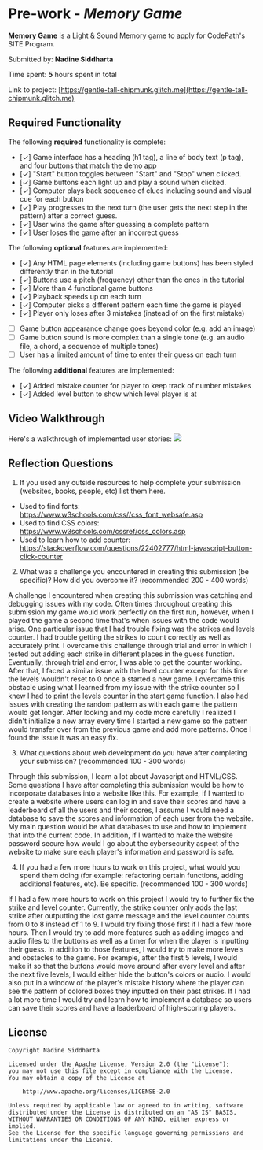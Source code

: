 # Pre-work - *Memory Game*

**Memory Game** is a Light & Sound Memory game to apply for CodePath's SITE Program. 

Submitted by: **Nadine Siddharta**

Time spent: **5** hours spent in total

Link to project: [https://gentle-tall-chipmunk.glitch.me](https://gentle-tall-chipmunk.glitch.me)
## Required Functionality

The following **required** functionality is complete:

* [✓] Game interface has a heading (h1 tag), a line of body text (p tag), and four buttons that match the demo app
* [✓] "Start" button toggles between "Start" and "Stop" when clicked. 
* [✓] Game buttons each light up and play a sound when clicked. 
* [✓] Computer plays back sequence of clues including sound and visual cue for each button
* [✓] Play progresses to the next turn (the user gets the next step in the pattern) after a correct guess. 
* [✓] User wins the game after guessing a complete pattern
* [✓] User loses the game after an incorrect guess

The following **optional** features are implemented:

* [✓] Any HTML page elements (including game buttons) has been styled differently than in the tutorial
* [✓] Buttons use a pitch (frequency) other than the ones in the tutorial
* [✓] More than 4 functional game buttons
* [✓] Playback speeds up on each turn
* [✓] Computer picks a different pattern each time the game is played
* [✓] Player only loses after 3 mistakes (instead of on the first mistake)
* [ ] Game button appearance change goes beyond color (e.g. add an image)
* [ ] Game button sound is more complex than a single tone (e.g. an audio file, a chord, a sequence of multiple tones)
* [ ] User has a limited amount of time to enter their guess on each turn

The following **additional** features are implemented:

- [✓] Added mistake counter for player to keep track of number mistakes 
- [✓] Added level button to show which level player is at

## Video Walkthrough

Here's a walkthrough of implemented user stories:
![](https://cdn.glitch.com/f25c148f-6bcf-4fa7-9033-312eff84a661%2Fezgif.com-gif-maker.gif?v=1616626817072)


## Reflection Questions
1. If you used any outside resources to help complete your submission (websites, books, people, etc) list them here. 
- Used to find fonts: https://www.w3schools.com/css//css_font_websafe.asp
- Used to find CSS colors: https://www.w3schools.com/cssref/css_colors.asp
- Used to learn how to add counter: https://stackoverflow.com/questions/22402777/html-javascript-button-click-counter

2. What was a challenge you encountered in creating this submission (be specific)? How did you overcome it? (recommended 200 - 400 words)   
  
A challenge I encountered when creating this submission was catching and debugging issues with my code. 
Often times throughout creating this submission my game would work perfectly on the first run, however, when I played the game a second 
time that's when issues with the code would arise. One particular issue that I had trouble fixing was the strikes and levels counter. I had trouble getting the 
strikes to count correctly as well as accurately print. I overcame this challenge through trial and error in which I tested out adding each strike in different places in the guess function. 
Eventually, through trial and error, I was able to get the counter working. After that, I faced a similar issue with the level counter except for this time the levels wouldn't reset to 0 once a started a new game. I overcame this obstacle using what I learned from my issue with the strike counter so I knew I had to print the levels counter in the start game function. I also had issues with creating the random pattern as with each game the pattern would get longer. After looking and my code more carefully I realized I didn't initialize a 
new array every time I started a new game so the pattern would transfer over from the previous game and add more patterns. Once I found the issue it was an easy fix.

3. What questions about web development do you have after completing your submission? (recommended 100 - 300 words)   
  
Through this submission, I learn a lot about Javascript and HTML/CSS. Some questions I have after completing this submission would be how to incorporate databases into a website like this. For example, 
if I wanted to create a website where users can log in and save their scores and have a leaderboard of all the users and their scores,  I assume I would need a database to save the scores and information of 
each user from the website. My main question would be what databases to use and how to implement that into the current code. In addition, if I wanted to make the website password secure how would I go about the 
cybersecurity aspect of the website to make sure each player's information and password is safe.

4. If you had a few more hours to work on this project, what would you spend them doing (for example: refactoring certain functions, adding additional features, etc). Be specific. (recommended 100 - 300 words)   

If I had a few more hours to work on this project I would try to further fix the strike and level counter. Currently, the strike counter only adds the last strike after outputting the lost game message
and the level counter counts from 0 to 8 instead of 1 to 9. I would try fixing those first if I had a few more hours. Then I would try to add more features such as adding images and audio files to the buttons as well as a 
timer for when the player is inputting their guess. In addition to those features, I would try to make more levels and obstacles to the game. For example, after the first 5 levels, I would make it so that the buttons would move around after every level and after the next five levels, I would either hide the button's colors or audio. I would also put in a window of the player's mistake history where the player can see the pattern of colored boxes they inputted on their past strikes. 
If I had a lot more time I would try and learn how to implement a database so users can save their scores and have a leaderboard of high-scoring players.


## License

    Copyright Nadine Siddharta

    Licensed under the Apache License, Version 2.0 (the "License");
    you may not use this file except in compliance with the License.
    You may obtain a copy of the License at

        http://www.apache.org/licenses/LICENSE-2.0

    Unless required by applicable law or agreed to in writing, software
    distributed under the License is distributed on an "AS IS" BASIS,
    WITHOUT WARRANTIES OR CONDITIONS OF ANY KIND, either express or implied.
    See the License for the specific language governing permissions and
    limitations under the License.